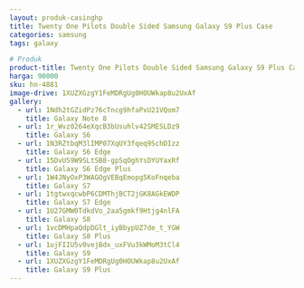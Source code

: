 ```yaml
---
layout: produk-casinghp
title: Twenty One Pilots Double Sided Samsung Galaxy S9 Plus Case
categories: samsung
tags: galaxy

# Produk
product-title: Twenty One Pilots Double Sided Samsung Galaxy S9 Plus Case
harga: 90000
sku: hn-4881
image-drive: 1XUZXGzgY1FeMDRgUg0HOUWkap8u2UxAf
gallery:
  - url: 1Ndh2tGZidPz76cTncg9hfaPxU21VQom7
    title: Galaxy Note 8
  - url: 1r_Wvz0264eXqcB3bUsuhlv42SMESLDz9
    title: Galaxy S6
  - url: 1N3RZtbqM3lIMP07XqUY3fqeq9SchDIzz
    title: Galaxy S6 Edge
  - url: 15DvUS9W9SLtSB8-gpSqOghYsDYUYaxRf
    title: Galaxy S6 Edge Plus
  - url: 1W4JNyOxP3WAGOgVEBqEmopg5KoFnqeba
    title: Galaxy S7
  - url: 1tgtwxqcwbP6CDMThjBCT2jGK8AGkEWDP
    title: Galaxy S7 Edge
  - url: 1U27GMW0TdkdVo_2aa5gmkf9Htjg4nlFA
    title: Galaxy S8
  - url: 1vcDMHpaQdpDGlt_iyBbypUZ7de_t_YGW
    title: Galaxy S8 Plus
  - url: 1ujFIIU5v0vejBdx_uxFVu3kWMoM3tCl4
    title: Galaxy S9
  - url: 1XUZXGzgY1FeMDRgUg0HOUWkap8u2UxAf
    title: Galaxy S9 Plus
---
```

